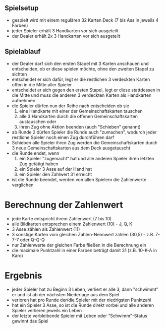## Spielsetup
- gespielt wird mit einem regulären 32 Karten Deck (7 bis Ass in jeweils 4 Farben)
- jeder Spieler erhält 3 Handkarten vor sich ausgeteilt
- der Dealer erhält 2x 3 Handkarten vor sich ausgeteilt

## Spielablauf
- der Dealer darf sich den ersten Stapel mit 3 Karten anschauen und entscheiden, ob er diese spielen möchte, ohne den zweiten Stapel zu sichten
- entscheidet er sich dafür, legt er die restlichen 3 verdeckten Karten offen in die Mitte aller Spieler
- entscheidet er sich gegen den ersten Stapel, legt er diese stattdessen in die Mitte und muss die anderen 3 verdeckten Karten als Handkarten aufnehmen
- die Spieler dürfen nun der Reihe nach entscheiden ob sie
    1. eine Handkarte mit einer der Gemeinschaftskarten tauschen
    2. alle 3 Handkarten durch die offenen Gemeinschaftskarten austauschen oder
    3. ihren Zug ohne Aktion beenden (auch "Schieben" genannt)
- ab Runde 2 dürfen Spieler die Runde auch "zumachen", wodurch jeder restliche Spieler noch einen Zug durchführen darf
- Schieben alle Spieler ihren Zug werden die Gemeinschaftskarten durch 3 neue Gemeinschaftskarten aus dem Deck ausgetauscht
- die Runde endet, wenn
    1. ein Spieler "zugemacht" hat und alle anderen Spieler ihren letzten Zug getätigt haben
    2. ein Spieler 3 Asse auf der Hand hat
    3. ein Spieler den Zahlwert 31 erreicht
- ist die Runde beendet, werden von allen Spielern die Zahlenwerte verglichen

# Berechnung der Zahlenwert
- jede Karte entspricht ihrem Zahlenwert (7 bis 10)
- alle Bildkarten entsprechen einem Zahlenwert (10) - J, Q, K
- 3 Asse zählen als Zahlenwert (11)
- 3 sonstige Karten vom gleichen Zahlen-Nennwert zählen (30,5) - z.B. 7-7-7 oder Q-Q-Q
- nur Zahlenwerte der gleichen Farbe fließen in die Berechnung ein
- die maximale Punktzahl in einer Farben beträgt damit 31 (z.B. 10-K-A in Karo)

# Ergebnis
- jeder Spieler hat zu Beginn 3 Leben, verliert er alle 3, dann "schwimmt" er und ist ab der nächsten Niederlage aus dem Spiel
- verloren hat pro Runde der/die Spieler mit der niedrigsten Punktzahl
- hat ein Spieler 3 Asse, so ist die Runde direkt vorbei und alle anderen Spieler verlieren jeweils ein Leben
- der letzte verbleibende Spieler mit Leben oder "Schwimm"-Status gewinnt das Spiel
